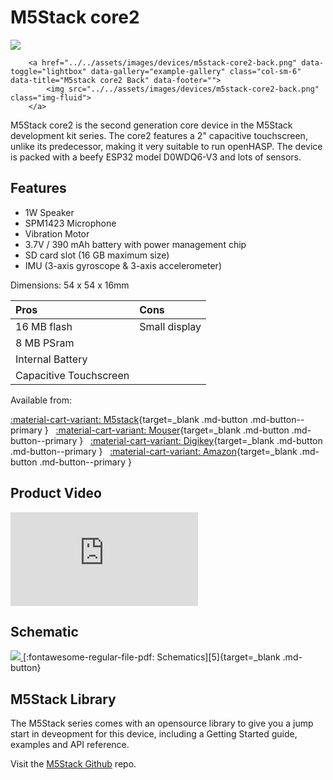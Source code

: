 # M5Stack core2

<div class="row justify-content-center">
        <a href="../../assets/images/devices/m5stack-core2-front.png" data-toggle="lightbox" data-gallery="example-gallery" class="col-sm-6" data-title="M5stack core2 Front" data-footer="">
            <img src="../../assets/images/devices/m5stack-core2-front.png" class="img-fluid">
        </a>

        <a href="../../assets/images/devices/m5stack-core2-back.png" data-toggle="lightbox" data-gallery="example-gallery" class="col-sm-6" data-title="M5stack core2 Back" data-footer="">
            <img src="../../assets/images/devices/m5stack-core2-back.png" class="img-fluid">
        </a>
</div>

M5Stack core2 is the second generation core device in the M5Stack development kit series.
The core2 features a 2" capacitive touchscreen, unlike its predecessor, making it very suitable to run openHASP.
The device is packed with a beefy ESP32 model D0WDQ6-V3 and lots of sensors.

## Features

- 1W Speaker
- SPM1423 Microphone
- Vibration Motor
- 3.7V / 390 mAh battery with power management chip
- SD card slot (16 GB maximum size)
- IMU (3-axis gyroscope & 3-axis accelerometer)

Dimensions: 54 x 54 x 16mm

| Pros             | Cons
|:-----            |:----
| 16 MB flash      | Small display
| 8 MB PSram       | 
| Internal Battery |
| Capacitive Touchscreen |

Available from:

[:material-cart-variant: M5stack][1]{target=_blank .md-button .md-button--primary } &nbsp; 
[:material-cart-variant: Mouser][2]{target=_blank .md-button .md-button--primary } &nbsp; 
[:material-cart-variant: Digikey][3]{target=_blank .md-button .md-button--primary } &nbsp; 
[:material-cart-variant: Amazon][3]{target=_blank .md-button .md-button--primary }

## Product Video

<div class="embed-responsive embed-responsive-16by9" style="max-width:560px; margin:auto;">
    <iframe title="YouTube video player" src="https://www.youtube.com/embed/axN3O232WN0?rel=0&controls=1" class="embed-responsive-item" frameborder="0" allow="accelerometer; clipboard-write; encrypted-media; gyroscope; picture-in-picture" allowfullscreen>
    </iframe>
</div>

## Schematic

<a href="../../assets/images/devices/m5stack-core2-schematic.png" data-toggle="lightbox" data-gallery="example-gallery" class="col-sm-6" data-title="M5stack core2 Schematic" data-footer="">
    <img src="../../assets/images/devices/m5stack-core2-schematic.png" class="img-fluid">
</a>
[:fontawesome-regular-file-pdf: Schematics][5]{target=_blank .md-button}


## M5Stack Library

The M5Stack series comes with an opensource library to give you a jump start in deveopment for this device,
including a Getting Started guide, examples and API reference.

Visit the [M5Stack Github](https://github.com/m5stack/M5Stack) repo.

[1]: https://shop.m5stack.com/products/m5stack-core2-esp32-iot-development-kit
[2]: https://www.mouser.com/new/m5stack/m5stack-core2-iot-dev-kit/
[3]: https://www.digikey.com/en/product-highlight/m/m5stack/core2-esp32-development-kit
[4]: https://www.amazon.com/dp/B07RTKTJZB/
[5]: https://m5stack.oss-cn-shenzhen.aliyuncs.com/resource/docs/schematic/Core/CORE2_V1.0_SCH.pdf